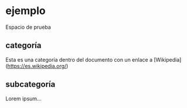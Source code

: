 # ejemplo
Espacio de prueba

## categoría
Esta es una categoría dentro del documento con un enlace a [Wikipedia] (https://es.wikipedia.org/) 

## subcategoría
Lorem ipsum...
